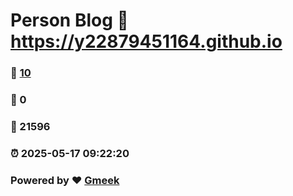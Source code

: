 # Person Blog :link: https://y22879451164.github.io 
### :page_facing_up: [10](https://y22879451164.github.io/tag.html) 
### :speech_balloon: 0 
### :hibiscus: 21596 
### :alarm_clock: 2025-05-17 09:22:20 
### Powered by :heart: [Gmeek](https://github.com/Meekdai/Gmeek)
